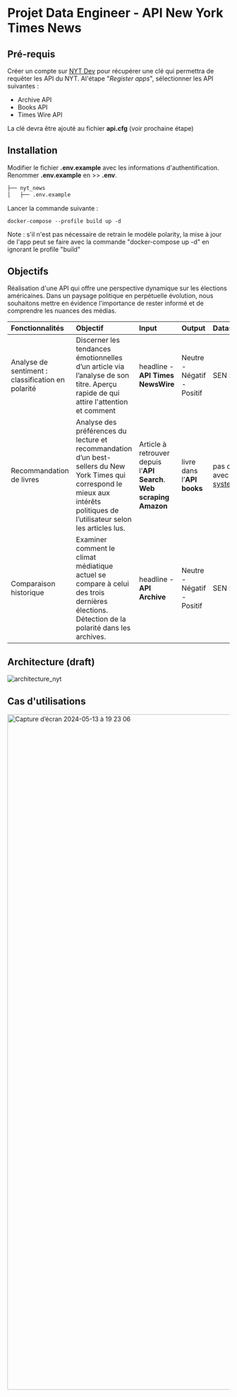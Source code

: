 # Projet Data Engineer - API New York Times News
## Pré-requis
Créer un compte sur [NYT Dev](https://developer.nytimes.com/get-started) pour récupérer une clé qui permettra de requêter les API du NYT. Al'étape "*Register apps*",  sélectionner les API suivantes :
* Archive API
* Books API
* Times Wire API
  
La clé devra être ajouté au fichier **api.cfg** (voir prochaine étape)

## Installation
Modifier le fichier  **.env.example** avec les informations d'authentification. Renommer **.env.example** en >> **.env**.
```bash
├── nyt_news
│   ├── .env.example

```
Lancer la commande suivante :
```console
docker-compose --profile build up -d
```

Note : s'il n'est pas nécessaire de retrain le modèle polarity, la mise à jour de l'app peut se faire avec la commande "docker-compose up -d" en ignorant le profile "build"

## Objectifs
Réalisation d'une API qui offre une perspective dynamique sur les élections américaines.
Dans un paysage politique en perpétuelle évolution, nous souhaitons mettre en évidence l'importance de rester informé et de comprendre les nuances des médias.


| Fonctionnalités | Objectif |  Input | Output | Dataset|
| :-------------- |:---------|:-------|:-------|:-------|
|Analyse de sentiment : classification en polarité | Discerner les tendances émotionnelles dʼun article via lʼanalyse de son titre. Aperçu rapide de qui attire l'attention et comment | headline - **API Times NewsWire** | Neutre - Négatif - Positif | SEN : Sentiment analysis of Entities in News headlines :https://zenodo.org/records/5211931 |
|Recommandation de livres | Analyse des préférences du lecture et recommandation dʼun best-sellers du New York Times qui correspond le mieux aux intérêts politiques de lʼutilisateur selon les articles lus. |  Article à retrouver depuis lʼ**API Search**. **Web scraping Amazon** | livre dans lʼ**API books** | pas de données de validation: aucune données article - livre n'existe et il n'y a pas la possibilité de valider le model à postériori avec l'expérience utilisateur. https://www.evidentlyai.com/ranking-metrics/evaluating-recommender-systems#:~:text=You%20can%20use%20predictive%20metrics,novelty%2C%20or%20diversity%20of%20recommendations.
| Comparaison historique | Examiner comment le climat médiatique actuel se compare à celui des trois dernières élections. Détection de la polarité dans les archives. | headline - **API Archive** | Neutre - Négatif - Positif |  SEN : Sentiment analysis of Entities in News headlines :https://zenodo.org/records/5211931 |

## Architecture (draft)
![architecture_nyt](https://github.com/Linenlp/nyt_news/assets/40054464/2c75def2-3ea3-453c-baa5-8a5ea578b510)


## Cas d'utilisations 
<img width="1530" alt="Capture d’écran 2024-05-13 à 19 23 06" src="https://github.com/Linenlp/nyt_news/assets/168664836/875c1ff9-5b40-4fe5-ab7c-646e890b8de4">
